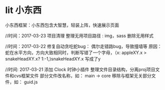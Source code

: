 # lit 小东西
小东西框架：小东西包含大智慧，轻装上阵，快速展示页面

//时间：2017-03-23
项目清理
整理无用项目路径 : img，sass 
删除无用样式

//时间：2017-03-22
修复自动贪吃蛇bug： 偶尔走错路bug，导致撞墙等
原因：蛇在水平方向，方向大致相同时，判断写错了一个字母，（x: appleXY.x > snakeHeadXY.x? 1:-1,)snakeHeadXY.x 写成了y

//时间: 2017-03-21
添加 Clock 时钟小插件
整理文件目录结构，分离proj项目文件和cvs框架文件
部分文件改名称，如： main -> core
移除与框架无关部分文件，如： guid.js
